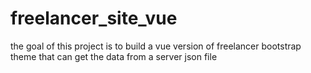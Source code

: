 # freelancer_site_vue
the goal of this project is to build a vue version of freelancer bootstrap theme that can get the data from a server json file

